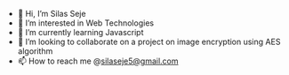 - 👋 Hi, I’m Silas Seje
- 👀 I’m interested in Web Technologies
- 🌱 I’m currently learning Javascript 
- 💞️ I’m looking to collaborate on a project on image encryption using AES algorithm
- 📫 How to reach me @silaseje5@gmail.com

<!---
sejesila/sejesila is a ✨ special ✨ repository because its `README.md` (this file) appears on your GitHub profile.
You can click the Preview link to take a look at your changes.
--->
